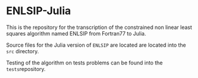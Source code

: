 # ENLSIP-Julia

This is the repository for the transcription of the constrained non linear least squares algorithm named ENLSIP from Fortran77 to Julia.

Source files for the Julia version of `ENLSIP` are located are located into the `src` directory.

Testing of the algorithm on tests problems can be found into the `tests`repository.
